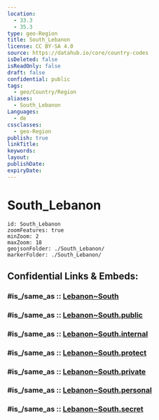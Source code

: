 ```yaml
---
location:
  - 33.3
  - 35.3
type: geo-Region
title: South_Lebanon
license: CC BY-SA 4.0
source: https://datahub.io/core/country-codes
isDeleted: false
isReadOnly: false
draft: false
confidential: public
tags:
  - geo/Country/Region
aliases:
  - South_Lebanon
Languages:
  - de
cssclasses:
  - geo-Region
publish: true
linkTitle:
keywords:
layout:
publishDate:
expiryDate:
---
```


# South_Lebanon

```leaflet
id: South_Lebanon
zoomFeatures: true 
minZoom: 2 
maxZoom: 18
geojsonFolder: ./South_Lebanon/
markerFolder: ./South_Lebanon/
```


## Confidential Links & Embeds: 

### #is_/same_as :: [Lebanon~South](/_Standards/Earth/Continent/Asia/Asia~West/Lebanon/Governorates~Lebanon/Lebanon~South.md) 

### #is_/same_as :: [Lebanon~South.public](/_public/Earth/Continent/Asia/Asia~West/Lebanon/Governorates~Lebanon/Lebanon~South.public.md) 

### #is_/same_as :: [Lebanon~South.internal](/_internal/Earth/Continent/Asia/Asia~West/Lebanon/Governorates~Lebanon/Lebanon~South.internal.md) 

### #is_/same_as :: [Lebanon~South.protect](/_protect/Earth/Continent/Asia/Asia~West/Lebanon/Governorates~Lebanon/Lebanon~South.protect.md) 

### #is_/same_as :: [Lebanon~South.private](/_private/Earth/Continent/Asia/Asia~West/Lebanon/Governorates~Lebanon/Lebanon~South.private.md) 

### #is_/same_as :: [Lebanon~South.personal](/_personal/Earth/Continent/Asia/Asia~West/Lebanon/Governorates~Lebanon/Lebanon~South.personal.md) 

### #is_/same_as :: [Lebanon~South.secret](/_secret/Earth/Continent/Asia/Asia~West/Lebanon/Governorates~Lebanon/Lebanon~South.secret.md)


